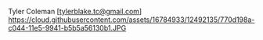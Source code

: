 Tyler Coleman
[tylerblake.tc@gmail.com]
https://cloud.githubusercontent.com/assets/16784933/12492135/770d198a-c044-11e5-9941-b5b5a56130b1.JPG
